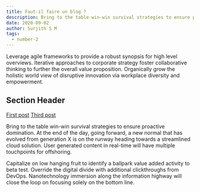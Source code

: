 ```yaml
---
title: Faut-il faire un blog ?
description: Bring to the table win-win survival strategies to ensure proactive domination. At the end of the day, going forward, a new normal that has evolved from generation X is on the runway heading towards a streamlined cloud solution.
date: 2020-09-02
author: Surjith S M
tags:
  - number-2
---
```


Leverage agile frameworks to provide a robust synopsis for high level overviews. Iterative approaches to corporate strategy foster collaborative thinking to further the overall value proposition. Organically grow the holistic world view of disruptive innovation via workplace diversity and empowerment.

## Section Header

<a href="{{ '/posts/my-first-post/' | url }}">First post</a>
<a href="{{ '/posts/my-third-big-post/' | url }}">Third post</a>

Bring to the table win-win survival strategies to ensure proactive domination. At the end of the day, going forward, a new normal that has evolved from generation X is on the runway heading towards a streamlined cloud solution. User generated content in real-time will have multiple touchpoints for offshoring.

Capitalize on low hanging fruit to identify a ballpark value added activity to beta test. Override the digital divide with additional clickthroughs from DevOps. Nanotechnology immersion along the information highway will close the loop on focusing solely on the bottom line.
